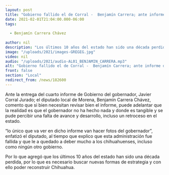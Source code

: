 ```yaml
---
layout: post
title: "Gobierno fallido el de Corral -  Benjamín Carrera; ante informe de gobierno "
date: 2021-02-01T21:04:00.000-06:00
tags:
  
  - Benjamín Carrera Chávez
  
author: nil
description: "Los últimos 10 años del estado han sido una década perdida"
image: "/uploads/2021/images-GREGEG.jpg"
video: nil
audio: "/uploads/2021/audio-AL01_BENJAMIN_CARRERA.mp3"
alt: "Gobierno fallido el de Corral -  Benjamín Carrera; ante informe de gobierno "
front: false
section: "Local"
redirect_from: /news/182600
---
```


Ante la entrega del cuarto informe de Gobierno del gobernador, Javier Corral Jurado; el diputado local de Morena, Benjamín Carrera Chávez, comento que si bien necesitan revisar bien el informe, puede adelantar que la realidad es que el gobernador no ha hecho nada y donde es tangible y se pude percibir una falta de avance y desarrollo, incluso un retroceso en el estado.   

“lo único que va ver en dicho informe van hacer fotos del gobernador”, enfatizó el diputado, al tiempo que explico que esta administración fue fallida y que le a quedado a deber mucho a los chihuahuenses, incluso como ningún otro gobierno.

Por lo que agregó que los últimos 10 años del estado han sido una década perdida, por lo que es necesario buscar nuevas formas de estrategia y con ello poder reconstruir Chihuahua. 